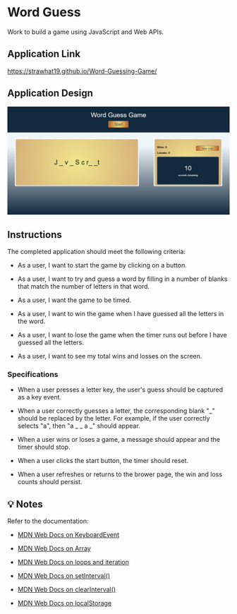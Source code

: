 # Word Guess

Work to build a game using JavaScript and Web APIs.

## Application Link
https://strawhat19.github.io/Word-Guessing-Game/

## Application Design
![Word Guessing Game](./assets/images/Word-GuessGame.png)

## Instructions

The completed application should meet the following criteria:

* As a user, I want to start the game by clicking on a button. 

* As a user, I want to try and guess a word by filling in a number of blanks that match the number of letters in that word.

* As a user, I want the game to be timed. 

* As a user, I want to win the game when I have guessed all the letters in the word.

* As a user, I want to lose the game when the timer runs out before I have guessed all the letters.

* As a user, I want to see my total wins and losses on the screen. 

### Specifications

* When a user presses a letter key, the user's guess should be captured as a key event.

* When a user correctly guesses a letter, the corresponding blank "_" should be replaced by the letter. For example, if the user correctly selects "a", then "a _ _ a _" should appear. 

* When a user wins or loses a game, a message should appear and the timer should stop. 

* When a user clicks the start button, the timer should reset. 

* When a user refreshes or returns to the brower page, the win and loss counts should persist.

## 💡 Notes

Refer to the documentation:

* [MDN Web Docs on KeyboardEvent](https://developer.mozilla.org/en-US/docs/Web/API/KeyboardEvent)

* [MDN Web Docs on Array](https://developer.mozilla.org/en-US/docs/Web/JavaScript/Reference/Global_Objects/Array)

* [MDN Web Docs on loops and iteration](https://developer.mozilla.org/en-US/docs/Web/JavaScript/Guide/Loops_and_iteration)

* [MDN Web Docs on setInterval()](https://developer.mozilla.org/en-US/docs/Web/API/WindowOrWorkerGlobalScope/setInterval)

* [MDN Web Docs on clearInterval()](https://developer.mozilla.org/en-US/docs/Web/API/WindowOrWorkerGlobalScope/clearInterval)

* [MDN Web Docs on localStorage](https://developer.mozilla.org/en-US/docs/Web/API/Window/localStorage)
